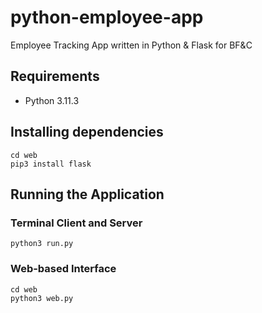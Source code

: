 # python-employee-app

Employee Tracking App written in Python &amp; Flask for BF&amp;C

## Requirements

- Python 3.11.3

## Installing dependencies

```shell
cd web
pip3 install flask
```

## Running the Application

### Terminal Client and Server
```shell
python3 run.py
```

### Web-based Interface

```shell
cd web
python3 web.py
```
